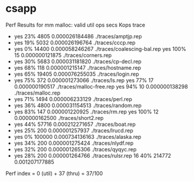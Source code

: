 # csapp
Perf
Results for mm malloc:
   valid  util   ops    secs     Kops  trace
 * yes    23%    4805  0.000026184486 ./traces/amptjp.rep
 * yes    19%    5032  0.000026196764 ./traces/cccp.rep
 * yes     0%   14400  0.000058246267 ./traces/coalescing-bal.rep
   yes   100%      15  0.000000121875 ./traces/corners.rep
 * yes    30%    5683  0.000031181820 ./traces/cp-decl.rep
 * yes    68%     118  0.000001215147 ./traces/hostname.rep
 * yes    65%   19405  0.000076255035 ./traces/login.rep
 * yes    75%     372  0.000001273066 ./traces/ls.rep
   yes    77%      17  0.000000190517 ./traces/malloc-free.rep
   yes    94%      10  0.000000138298 ./traces/malloc.rep
 * yes    71%    1494  0.000006233129 ./traces/perl.rep
 * yes    36%    4800  0.000031154513 ./traces/random.rep
 * yes    83%     147  0.000001220925 ./traces/rm.rep
   yes   100%      12  0.000000162500 ./traces/short2.rep
 * yes    44%   57716  0.000212271657 ./traces/boat.rep
 * yes    25%     200  0.000001257937 ./traces/lrucd.rep
 * yes     0%  100000  0.000734136163 ./traces/alaska.rep
 * yes    34%     200  0.000001275424 ./traces/nlydf.rep
 * yes    32%     200  0.000001265306 ./traces/qyqyc.rep
 * yes    28%     200  0.000001264766 ./traces/rulsr.rep
16        40%  214772  0.001207177885

Perf index = 0 (util) + 37 (thru) = 37/100
